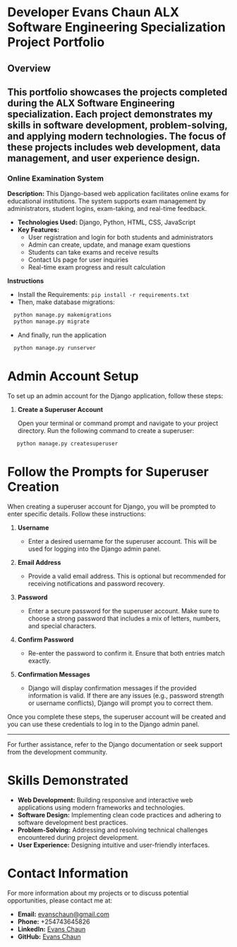 # Developer Evans Chaun ALX Software Engineering Specialization Project Portfolio

## Overview

This portfolio showcases the projects completed during the ALX Software Engineering specialization. Each project demonstrates my skills in software development, problem-solving, and applying modern technologies. The focus of these projects includes web development, data management, and user experience design.
----

### **Online Examination System**

**Description:** This Django-based web application facilitates online exams for educational institutions. The system supports exam management by administrators, student logins, exam-taking, and real-time feedback.

- **Technologies Used:** Django, Python, HTML, CSS, JavaScript
- **Key Features:**
  - User registration and login for both students and administrators
  - Admin can create, update, and manage exam questions
  - Students can take exams and receive results
  - Contact Us page for user inquiries
  - Real-time exam progress and result calculation

**Instructions**

- Install the Requirements: `pip install -r requirements.txt`
- Then, make database migrations:
```bash
  python manage.py makemigrations
  python manage.py migrate
```
- And finally, run the application
```bash
  python manage.py runserver
```

# Admin Account Setup

To set up an admin account for the Django application, follow these steps:

1. **Create a Superuser Account**

   Open your terminal or command prompt and navigate to your project directory. Run the following command to create a superuser:

```bash
   python manage.py createsuperuser
```
# Follow the Prompts for Superuser Creation

When creating a superuser account for Django, you will be prompted to enter specific details. Follow these instructions:

1. **Username**
   - Enter a desired username for the superuser account. This will be used for logging into the Django admin panel.

2. **Email Address**
   - Provide a valid email address. This is optional but recommended for receiving notifications and password recovery.

3. **Password**
   - Enter a secure password for the superuser account. Make sure to choose a strong password that includes a mix of letters, numbers, and special characters.

4. **Confirm Password**
   - Re-enter the password to confirm it. Ensure that both entries match exactly.

5. **Confirmation Messages**
   - Django will display confirmation messages if the provided information is valid. If there are any issues (e.g., password strength or username conflicts), Django will prompt you to correct them.

Once you complete these steps, the superuser account will be created and you can use these credentials to log in to the Django admin panel.

---

For further assistance, refer to the Django documentation or seek support from the development community.

# Skills Demonstrated

- **Web Development:** Building responsive and interactive web applications using modern frameworks and technologies.
- **Software Design:** Implementing clean code practices and adhering to software development best practices.
- **Problem-Solving:** Addressing and resolving technical challenges encountered during project development.
- **User Experience:** Designing intuitive and user-friendly interfaces.


# Contact Information

For more information about my projects or to discuss potential opportunities, please contact me at:

- **Email:** [evanschaun@gmail.com](mailto:evanschaun@gmail.com)
- **Phone:** +254743645826
- **LinkedIn:** [Evans Chaun](https://www.linkedin.com/in/lodoctor/)
- **GitHub:** [Evans Chaun](https://github.com/Evanslodoctor)
